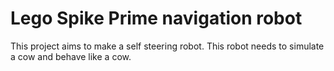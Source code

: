 # Lego Spike Prime navigation robot

This project aims to make a self steering robot. This robot needs to simulate a cow and behave like a cow.